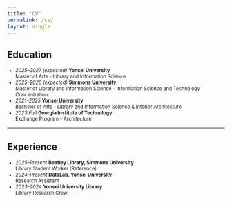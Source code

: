 ```yaml
---
title: "CV"
permalink: /cv/
layout: single
---
```


## Education
<div style="font-size:0.8em">
  <ul>
    <li>
      <em>2025–2027 (expected)</em> <strong>Yonsei University</strong><br>
      Master of Arts - Library and Information Science
    </li>
    <li>
      <em>2025–2026 (expected)</em> <strong>Simmons University</strong><br>
      Master of Library and Information Science - Information Science and Technology Concentration
    </li>
    <li>
      <em>2021–2025</em> <strong>Yonsei University</strong><br>
      Bachelor of Arts - Library and Information Science & Interior Architecture
    </li>
    <li>
      <em>2023 Fall</em> <strong>Georgia Institute of Technology</strong><br>
      Exchange Program - Architecture
    </li>
  </ul>
</div>

---

## Experience
<span style="font-size:0.8em">
  <ul>
    <li>
      <em>2025–Present</em> <strong>Beatley Library, Simmons University</strong><br>
      Library Student Worker (Reference)
    </li>
    <li>
      <em>2024–Present</em> <strong>DataLab, Yonsei University</strong><br>
      Research Assistant
    </li>
    <li>
      <em>2023–2024</em> <strong>Yonsei University Library</strong><br>
      Library Research Crew
    </li>
  </ul>
</span>
